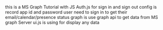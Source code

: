 this is a MS Graph Tutorial with JS
Auth.js for sign in and sign out
config is record app id and password
user need to sign in to get their email/calendar/presence status
graph is use graph api to get data from MS graph Server
ui.js is using for display any data